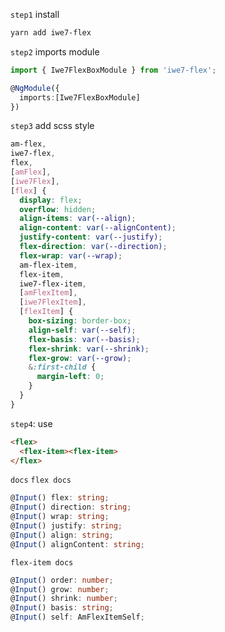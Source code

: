 `step1` install

```sh
yarn add iwe7-flex
```

`step2` imports module

```ts
import { Iwe7FlexBoxModule } from 'iwe7-flex';

@NgModule({
  imports:[Iwe7FlexBoxModule]
})
```

`step3` add scss style

```scss
am-flex,
iwe7-flex,
flex,
[amFlex],
[iwe7Flex],
[flex] {
  display: flex;
  overflow: hidden;
  align-items: var(--align);
  align-content: var(--alignContent);
  justify-content: var(--justify);
  flex-direction: var(--direction);
  flex-wrap: var(--wrap);
  am-flex-item,
  flex-item,
  iwe7-flex-item,
  [amFlexItem],
  [iwe7FlexItem],
  [flexItem] {
    box-sizing: border-box;
    align-self: var(--self);
    flex-basis: var(--basis);
    flex-shrink: var(--shrink);
    flex-grow: var(--grow);
    &:first-child {
      margin-left: 0;
    }
  }
}
```

`step4`: use

```html
<flex>
  <flex-item><flex-item>
</flex>
```

`docs`
`flex docs`

```ts
@Input() flex: string;
@Input() direction: string;
@Input() wrap: string;
@Input() justify: string;
@Input() align: string;
@Input() alignContent: string;
```

`flex-item docs`

```ts
@Input() order: number;
@Input() grow: number;
@Input() shrink: number;
@Input() basis: string;
@Input() self: AmFlexItemSelf;
```
